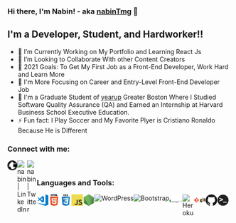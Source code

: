 ### Hi there, I'm Nabin! - aka [nabinTmg][website] 👋

## I'm a Developer, Student, and Hardworker!!

- 🌱 I’m Currently Working on My Portfolio and Learning React Js
- 👯 I’m Looking to Collaborate With other Content Creators
- 🥅 2021 Goals: To Get My First Job as a Front-End Developer, Work Hard and Learn More
- 🥅 I'm More Focusing on Career and Entry-Level Front-End Developer Job
- 🥅 I'm a Graduate Student of [yearup] Greater Boston Where I Studied Software Quality Assurance (QA) and Earned an Internship at Harvard Business School Executive Education.
- ⚡ Fun fact: I Play Soccer and My Favorite Plyer is Cristiano Ronaldo Because He is Different

### Connect with me:

[<img align="left" alt="nabin" width="22px" src="https://raw.githubusercontent.com/iconic/open-iconic/master/svg/globe.svg" />][website]
[<img align="left" alt="nabin | LinkedIn" width="22px" src="https://cdn.jsdelivr.net/npm/simple-icons@v3/icons/linkedin.svg" />][linkedin]
[<img align="left" alt="nabin | Twitter" width="22px" src="https://cdn.jsdelivr.net/npm/simple-icons@v3/icons/twitter.svg" />][twitter]

<br />

### Languages and Tools:

[<img align="left" alt="Visual Studio Code" width="26px" src="https://raw.githubusercontent.com/github/explore/80688e429a7d4ef2fca1e82350fe8e3517d3494d/topics/visual-studio-code/visual-studio-code.png" />][null-link]
[<img align="left" alt="HTML5" width="26px" src="https://raw.githubusercontent.com/github/explore/80688e429a7d4ef2fca1e82350fe8e3517d3494d/topics/html/html.png" />][null-link]
[<img align="left" alt="CSS3" width="26px" src="https://raw.githubusercontent.com/github/explore/80688e429a7d4ef2fca1e82350fe8e3517d3494d/topics/css/css.png" />][null-link]
[<img align="left" alt="JavaScript" width="26px" src="https://raw.githubusercontent.com/github/explore/80688e429a7d4ef2fca1e82350fe8e3517d3494d/topics/javascript/javascript.png" />][null-link]
[<img align="left" alt="Node.js" width="26px" src="https://raw.githubusercontent.com/github/explore/80688e429a7d4ef2fca1e82350fe8e3517d3494d/topics/nodejs/nodejs.png" />][null-link]
[<img align="left" alt="WordPress" height="30px" src="https://user-images.githubusercontent.com/68561677/108306850-0bee1300-717b-11eb-838c-821e92ee3d9e.png" />][null-link]
[<img align="left" alt="Bootstrap" height="30px" src="https://user-images.githubusercontent.com/68561677/108307334-a0f10c00-717b-11eb-80fc-9e7c37c9585d.png" />][null-link]
[<img align="left" alt="MongoDB" height="30px" src="https://raw.githubusercontent.com/github/explore/80688e429a7d4ef2fca1e82350fe8e3517d3494d/topics/mongodb/mongodb.png" />][null-link]
[<img align="left" alt="Heroku" width="26px" src="https://user-images.githubusercontent.com/68561677/108307575-034a0c80-717c-11eb-96c7-39ed9218d378.png" />][null-link]
[<img align="left" alt="Git" width="26px" src="https://raw.githubusercontent.com/github/explore/80688e429a7d4ef2fca1e82350fe8e3517d3494d/topics/git/git.png" />][null-link]
[<img align="left" alt="GitHub" width="26px" src="https://raw.githubusercontent.com/github/explore/78df643247d429f6cc873026c0622819ad797942/topics/github/github.png" />][null-link]
[<img align="left" alt="Terminal" width="26px" src="https://raw.githubusercontent.com/github/explore/80688e429a7d4ef2fca1e82350fe8e3517d3494d/topics/terminal/terminal.png" />][null-link]

<br />

[website]: https://nabintmg.com
[twitter]: https://twitter.com/nabin_tg
[linkedin]: https://www.linkedin.com/in/nabin-tmg
[yearup]: https://www.yearup.org/
[null-link]: #
